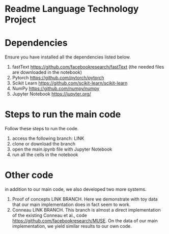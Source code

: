 # Readme Language Technology Project

# Dependencies
Ensure you have installed all the dependencies listed below.
1. fastText https://github.com/facebookresearch/fastText (the needed files are downloaded in the notebook)
2. Pytorch https://github.com/pytorch/pytorch
3. Scikit Learn https://github.com/scikit-learn/scikit-learn
4. NumPy https://github.com/numpy/numpy
5. Jupyter Notebook https://jupyter.org/

# Steps to run the main code
Follow these steps to run the code.
1. access the following branch: LINK
2. clone or download the branch
3. open the main.ipynb file with Jupyter Notebook
4. run all the cells in the notebook

# Other code
in addition to our main code, we also developed two more systems.
1. Proof of concepts LINK BRANCH. Here we demonstrate with toy data that our main implementation does in fact seem to work.
2. Conneau LINK BRANCH. This branch is almost a direct implementation of the existing Conneau et al., code https://github.com/facebookresearch/MUSE. On the data of our main implementation, we yield similar results to our own code.
